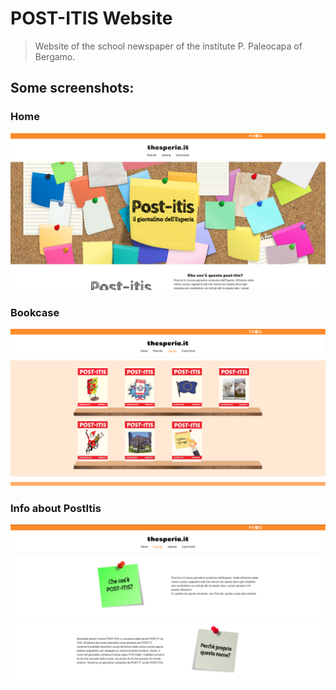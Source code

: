 # POST-ITIS Website
> Website of the school newspaper of the institute P. Paleocapa of Bergamo.

## Some screenshots:
### Home
![Home](https://github.com/domenicogaeni/postitis-website/blob/master/presentazione/%231scan.png?raw=true)

### Bookcase
![Bookcase](https://github.com/domenicogaeni/postitis-website/blob/master/presentazione/%232scan.png?raw=true)

### Info about PostItis
![Info](https://github.com/domenicogaeni/postitis-website/blob/master/presentazione/%233scan.png?raw=true)
